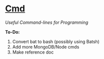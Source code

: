 # [Cmd](https://github.com/Sondro/Cmds)

_Useful Command-lines for Programming_

**To-Do:**
1. Convert bat to bash (possibly using Batsh)
2. Add more MongoDB/Node cmds
3. Make reference doc
